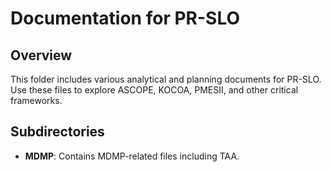 # Documentation for PR-SLO

## Overview
This folder includes various analytical and planning documents for PR-SLO. Use these files to explore ASCOPE, KOCOA, PMESII, and other critical frameworks.

## Subdirectories
- **MDMP**: Contains MDMP-related files including TAA.
